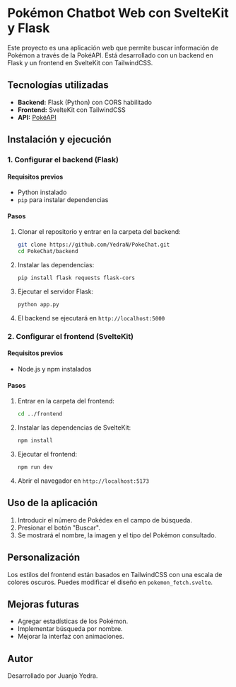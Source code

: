 # Pokémon Chatbot Web con SvelteKit y Flask

Este proyecto es una aplicación web que permite buscar información de Pokémon a través de la PokéAPI. Está desarrollado con un backend en Flask y un frontend en SvelteKit con TailwindCSS.

## Tecnologías utilizadas
- **Backend:** Flask (Python) con CORS habilitado
- **Frontend:** SvelteKit con TailwindCSS
- **API:** [PokéAPI](https://pokeapi.co/)

## Instalación y ejecución

### 1. Configurar el backend (Flask)
#### Requisitos previos
- Python instalado
- `pip` para instalar dependencias

#### Pasos
1. Clonar el repositorio y entrar en la carpeta del backend:
   ```bash
   git clone https://github.com/YedraN/PokeChat.git
   cd PokeChat/backend
   ```
2. Instalar las dependencias:
   ```bash
   pip install flask requests flask-cors
   ```
3. Ejecutar el servidor Flask:
   ```bash
   python app.py
   ```
4. El backend se ejecutará en `http://localhost:5000`

### 2. Configurar el frontend (SvelteKit)
#### Requisitos previos
- Node.js y npm instalados

#### Pasos
1. Entrar en la carpeta del frontend:
   ```bash
   cd ../frontend
   ```
2. Instalar las dependencias de SvelteKit:
   ```bash
   npm install
   ```
3. Ejecutar el frontend:
   ```bash
   npm run dev
   ```
4. Abrir el navegador en `http://localhost:5173`

## Uso de la aplicación
1. Introducir el número de Pokédex en el campo de búsqueda.
2. Presionar el botón "Buscar".
3. Se mostrará el nombre, la imagen y el tipo del Pokémon consultado.

## Personalización
Los estilos del frontend están basados en TailwindCSS con una escala de colores oscuros. Puedes modificar el diseño en `pokemon_fetch.svelte`.

## Mejoras futuras
- Agregar estadísticas de los Pokémon.
- Implementar búsqueda por nombre.
- Mejorar la interfaz con animaciones.

## Autor
Desarrollado por Juanjo Yedra.
